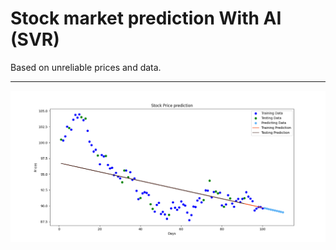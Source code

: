 Stock market prediction With AI (SVR)<a name="TOP"></a>
===================

Based on unreliable prices and data.
- - - - 

![Screenshot](https://github.com/mr-mojtaba/stock-market-prediction/blob/main/media/sample.png)
